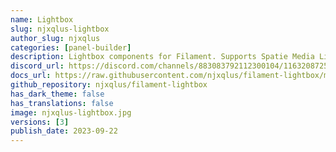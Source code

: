 ```yaml
---
name: Lightbox
slug: njxqlus-lightbox
author_slug: njxqlus
categories: [panel-builder]
description: Lightbox components for Filament. Supports Spatie Media Library
discord_url: https://discord.com/channels/883083792112300104/1163208725679591564
docs_url: https://raw.githubusercontent.com/njxqlus/filament-lightbox/main/README.md
github_repository: njxqlus/filament-lightbox
has_dark_theme: false
has_translations: false
image: njxqlus-lightbox.jpg
versions: [3]
publish_date: 2023-09-22
---
```

